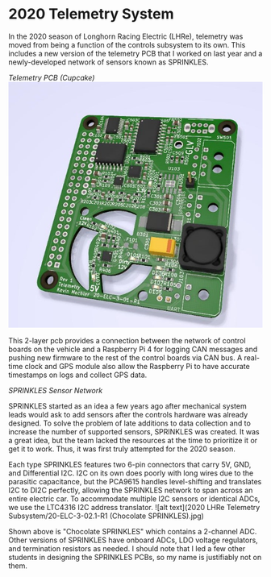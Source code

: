 # 2020 Telemetry System

In the 2020 season of Longhorn Racing Electric (LHRe), telemetry was moved from being a function of the controls subsystem to its own. This includes a new version of the telemetry PCB that I worked on last year and a newly-developed network of sensors known as SPRINKLES.

*Telemetry PCB (Cupcake)*
![alt text](https://github.com/KevinMechler/Portfolio/blob/master/2020%20LHRe%20Telemetry%20Subsystem/20-ELC-3-01-R1%20(Telemetry%20PCB).jpg)

This 2-layer pcb provides a connection between the network of control boards on the vehicle and a Raspberry Pi 4 for logging CAN messages and pushing new firmware to the rest of the control boards via CAN bus. A real-time clock and GPS module also allow the Raspberry Pi to have accurate timestamps on logs and collect GPS data.

*SPRINKLES Sensor Network*

SPRINKLES started as an idea a few years ago after mechanical system leads would ask to add sensors after the controls hardware was already designed. To solve the problem of late additions to data collection and to increase the number of supported sensors, SPRINKLES was created. It was a great idea, but the team lacked the resources at the time to prioritize it or get it to work. Thus, it was first truly attempted for the 2020 season.

Each type SPRINKLES features two 6-pin connectors that carry 5V, GND, and Differential I2C. I2C on its own does poorly with long wires due to the parasitic capacitance, but the PCA9615 handles level-shifting and translates I2C to DI2C perfectly, allowing the SPRINKLES network to span across an entire electric car. To accommodate multiple I2C sensors or identical ADCs, we use the LTC4316 I2C address translator. 
![alt text](2020 LHRe Telemetry Subsystem/20-ELC-3-02.1-R1 (Chocolate SPRINKLES).jpg)

Shown above is "Chocolate SPRINKLES" which contains a 2-channel ADC. Other versions of SPRINKLES have onboard ADCs, LDO voltage regulators, and termination resistors as needed. I should note that I led a few other students in designing the SPRINKLES PCBs, so my name is justifiably not on them.
